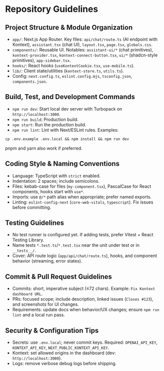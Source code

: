 # Repository Guidelines

## Project Structure & Module Organization
- `app/`: Next.js App Router. Key files: `api/chat/route.ts` (AI endpoint with Kontext), `assistant.tsx` (chat UI), `layout.tsx`, `page.tsx`, `globals.css`.
- `components/`: Reusable UI. Notables: `assistant-ui/*` (chat primitives), `kontext-provider.tsx`, `kontext-connect-button.tsx`, `ui/*` (shadcn-style primitives), `app-sidebar.tsx`.
- `hooks/`: React hooks (`useKontextCookie.tsx`, `use-mobile.ts`).
- `lib/`: Client state/utilities (`kontext-store.ts`, `utils.ts`).
- Config: `next.config.ts`, `eslint.config.mjs`, `tsconfig.json`, `components.json`.

## Build, Test, and Development Commands
- `npm run dev`: Start local dev server with Turbopack on `http://localhost:3000`.
- `npm run build`: Production build.
- `npm start`: Run the production build.
- `npm run lint`: Lint with Next/ESLint rules.
Examples:
```
cp .env.example .env.local && npm install && npm run dev
```
pnpm and yarn also work if preferred.

## Coding Style & Naming Conventions
- Language: TypeScript with `strict` enabled.
- Indentation: 2 spaces; include semicolons.
- Files: kebab-case for files (`my-component.tsx`), PascalCase for React components, hooks start with `use*`.
- Imports: use `@/*` path alias when appropriate; prefer named exports.
- Linting: `eslint-config-next` (`core-web-vitals`, `typescript`). Fix issues before committing.

## Testing Guidelines
- No test runner is configured yet. If adding tests, prefer Vitest + React Testing Library.
- Name tests `*.test.ts`/`*.test.tsx` near the unit under test or in `__tests__/`.
- Cover: API route logic (`app/api/chat/route.ts`), hooks, and component behavior (streaming, error states).

## Commit & Pull Request Guidelines
- Commits: short, imperative subject (≤72 chars). Example: `Fix Kontext dashboard URL`.
- PRs: focused scope; include description, linked issues (`Closes #123`), and screenshots for UI changes.
- Requirements: update docs when behavior/UX changes; ensure `npm run lint` and a local run pass.

## Security & Configuration Tips
- Secrets: use `.env.local`; never commit keys. Required: `OPENAI_API_KEY`, `KONTEXT_API_KEY`, `NEXT_PUBLIC_KONTEXT_API_KEY`.
- Kontext: set allowed origins in the dashboard (dev: `http://localhost:3000`).
- Logs: remove verbose debug logs before shipping.
